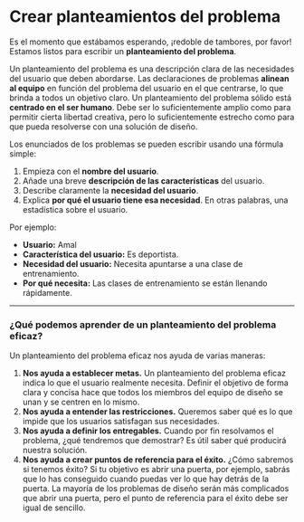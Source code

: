 # Crear planteamientos del problema

Es el momento que estábamos esperando, ¡redoble de tambores, por favor! Estamos listos para escribir un **planteamiento del problema**.

Un planteamiento del problema es una descripción clara de las necesidades del usuario que deben abordarse. Las declaraciones de problemas **alinean al equipo** en función del problema del usuario en el que centrarse, lo que brinda a todos un objetivo claro. Un planteamiento del problema sólido está **centrado en el ser humano**. Debe ser lo suficientemente amplio como para permitir cierta libertad creativa, pero lo suficientemente estrecho como para que pueda resolverse con una solución de diseño.

Los enunciados de los problemas se pueden escribir usando una fórmula simple:

1.  Empieza con el **nombre del usuario**.
2.  Añade una breve **descripción de las características** del usuario.
3.  Describe claramente la **necesidad del usuario**.
4.  Explica **por qué el usuario tiene esa necesidad**. En otras palabras, una estadística sobre el usuario.

Por ejemplo:

* **Usuario:** Amal
* **Característica del usuario:** Es deportista.
* **Necesidad del usuario:** Necesita apuntarse a una clase de entrenamiento.
* **Por qué necesita:** Las clases de entrenamiento se están llenando rápidamente.

---

### ¿Qué podemos aprender de un planteamiento del problema eficaz?

Un planteamiento del problema eficaz nos ayuda de varias maneras:

1.  **Nos ayuda a establecer metas.** Un planteamiento del problema eficaz indica lo que el usuario realmente necesita. Definir el objetivo de forma clara y concisa hace que todos los miembros del equipo de diseño se unan y se centren en lo mismo.
2.  **Nos ayuda a entender las restricciones.** Queremos saber qué es lo que impide que los usuarios satisfagan sus necesidades.
3.  **Nos ayuda a definir los entregables.** Cuando por fin resolvamos el problema, ¿qué tendremos que demostrar? Es útil saber qué producirá nuestra solución.
4.  **Nos ayuda a crear puntos de referencia para el éxito.** ¿Cómo sabremos si tenemos éxito? Si tu objetivo es abrir una puerta, por ejemplo, sabrás que lo has conseguido cuando puedas ver lo que hay detrás de la puerta. La mayoría de los problemas de diseño serán más complicados que abrir una puerta, pero el punto de referencia para el éxito debe ser igual de sencillo.
